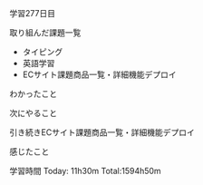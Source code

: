 学習277日目

取り組んだ課題一覧

- タイピング
- 英語学習
- ECサイト課題商品一覧・詳細機能デプロイ

わかったこと

次にやること

引き続きECサイト課題商品一覧・詳細機能デプロイ

感じたこと

学習時間 Today: 11h30m Total:1594h50m